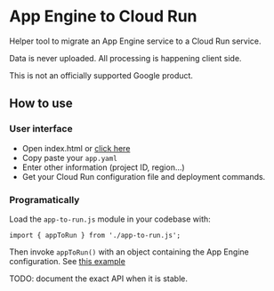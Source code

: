 # App Engine to Cloud Run

Helper tool to migrate an App Engine service to a Cloud Run service.

Data is never uploaded. All processing is happening client side.  

This is not an officially supported Google product.

## How to use

### User interface

* Open index.html or [click here](https://googlecloudplatform.github.io/app-engine-cloud-run-converter/)
* Copy paste your `app.yaml`
* Enter other information (project ID, region...)
* Get your Cloud Run configuration file and deployment commands. 

### Programatically

Load the `app-to-run.js` module in your codebase with: 

```
import { appToRun } from './app-to-run.js';
```

Then invoke `appToRun()` with an object containing the App Engine configuration. See [this example](https://github.com/GoogleCloudPlatform/app-engine-cloud-run-converter/blob/master/index.js#L28)

TODO: document the exact API when it is stable.
